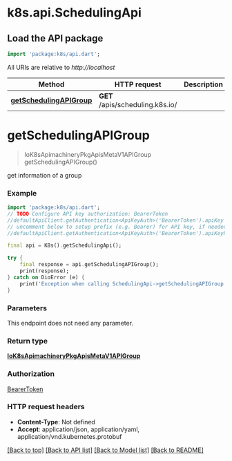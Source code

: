 # k8s.api.SchedulingApi

## Load the API package
```dart
import 'package:k8s/api.dart';
```

All URIs are relative to *http://localhost*

Method | HTTP request | Description
------------- | ------------- | -------------
[**getSchedulingAPIGroup**](SchedulingApi.md#getschedulingapigroup) | **GET** /apis/scheduling.k8s.io/ | 


# **getSchedulingAPIGroup**
> IoK8sApimachineryPkgApisMetaV1APIGroup getSchedulingAPIGroup()



get information of a group

### Example
```dart
import 'package:k8s/api.dart';
// TODO Configure API key authorization: BearerToken
//defaultApiClient.getAuthentication<ApiKeyAuth>('BearerToken').apiKey = 'YOUR_API_KEY';
// uncomment below to setup prefix (e.g. Bearer) for API key, if needed
//defaultApiClient.getAuthentication<ApiKeyAuth>('BearerToken').apiKeyPrefix = 'Bearer';

final api = K8s().getSchedulingApi();

try {
    final response = api.getSchedulingAPIGroup();
    print(response);
} catch on DioError (e) {
    print('Exception when calling SchedulingApi->getSchedulingAPIGroup: $e\n');
}
```

### Parameters
This endpoint does not need any parameter.

### Return type

[**IoK8sApimachineryPkgApisMetaV1APIGroup**](IoK8sApimachineryPkgApisMetaV1APIGroup.md)

### Authorization

[BearerToken](../README.md#BearerToken)

### HTTP request headers

 - **Content-Type**: Not defined
 - **Accept**: application/json, application/yaml, application/vnd.kubernetes.protobuf

[[Back to top]](#) [[Back to API list]](../README.md#documentation-for-api-endpoints) [[Back to Model list]](../README.md#documentation-for-models) [[Back to README]](../README.md)

